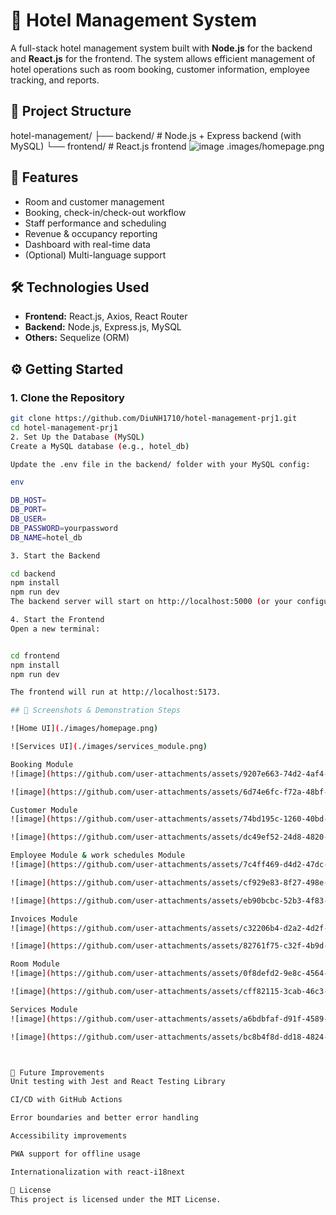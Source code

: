 # 🏨 Hotel Management System

A full-stack hotel management system built with **Node.js** for the backend and **React.js** for the frontend. The system allows efficient management of hotel operations such as room booking, customer information, employee tracking, and reports.

## 📁 Project Structure

hotel-management/
├── backend/ # Node.js + Express backend (with MySQL)
└── frontend/ # React.js frontend
![image](https://github.com/user-attachments/assets/33c560a3-78f3-4127-9706-be75ad58d475)
.images/homepage.png




## 🚀 Features

- Room and customer management
- Booking, check-in/check-out workflow
- Staff performance and scheduling
- Revenue & occupancy reporting
- Dashboard with real-time data
- (Optional) Multi-language support

## 🛠️ Technologies Used

- **Frontend:** React.js, Axios, React Router
- **Backend:** Node.js, Express.js, MySQL
- **Others:** Sequelize (ORM)

## ⚙️ Getting Started

### 1. Clone the Repository

```bash
git clone https://github.com/DiuNH1710/hotel-management-prj1.git
cd hotel-management-prj1
2. Set Up the Database (MySQL)
Create a MySQL database (e.g., hotel_db)

Update the .env file in the backend/ folder with your MySQL config:

env

DB_HOST=
DB_PORT=
DB_USER=
DB_PASSWORD=yourpassword
DB_NAME=hotel_db

3. Start the Backend

cd backend
npm install
npm run dev
The backend server will start on http://localhost:5000 (or your configured port).

4. Start the Frontend
Open a new terminal:


cd frontend
npm install
npm run dev

The frontend will run at http://localhost:5173.

## 📸 Screenshots & Demonstration Steps

![Home UI](./images/homepage.png)

![Services UI](./images/services_module.png)

Booking Module
![image](https://github.com/user-attachments/assets/9207e663-74d2-4af4-8e74-f4e1e46566eb)

![image](https://github.com/user-attachments/assets/6d74e6fc-f72a-48bf-b63b-8ce687899085)

Customer Module
![image](https://github.com/user-attachments/assets/74bd195c-1260-40bd-8441-23087a43eecd)

![image](https://github.com/user-attachments/assets/dc49ef52-24d8-4820-83f0-d4dfe14c9746)

Employee Module & work schedules Module
![image](https://github.com/user-attachments/assets/7c4ff469-d4d2-47dc-80be-8c63e35cb2c6)

![image](https://github.com/user-attachments/assets/cf929e83-8f27-498e-8c81-ae84dc672c11)

![image](https://github.com/user-attachments/assets/eb90bcbc-52b3-4f83-826f-f6bc61f1f2f0)

Invoices Module
![image](https://github.com/user-attachments/assets/c32206b4-d2a2-4d2f-913e-50258a28c777)

![image](https://github.com/user-attachments/assets/82761f75-c32f-4b9d-833b-d410891693af)

Room Module
![image](https://github.com/user-attachments/assets/0f8defd2-9e8c-4564-9466-01a0e76bc931)

![image](https://github.com/user-attachments/assets/cff82115-3cab-46c3-a803-366c4986655d)

Services Module
![image](https://github.com/user-attachments/assets/a6bdbfaf-d91f-4589-8bd5-ec25c4468db7)

![image](https://github.com/user-attachments/assets/bc8b4f8d-dd18-4824-a367-aa98454d8fb6)



🧪 Future Improvements
Unit testing with Jest and React Testing Library

CI/CD with GitHub Actions

Error boundaries and better error handling

Accessibility improvements

PWA support for offline usage

Internationalization with react-i18next

📄 License
This project is licensed under the MIT License.
